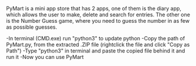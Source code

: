 PyMart is a mini app store that has 2 apps, one of them is the diary app, which allows the user to make, delete and search for entries. The other one is the Number Guess game, where you need to guess the number in as few as possible guesses.


-In terminal (CMD.exe) run "python3" to update python
-Copy the path of PyMart.py, from the extracted .ZIP file (rightclick the file and click "Copy as Path")
-Type "python3" in terminal and paste the copied file behind it and run it
-Now you can use PyMart
